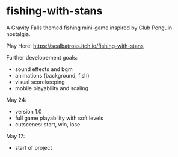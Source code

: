 # fishing-with-stans
A Gravity Falls themed fishing mini-game inspired by Club Penguin nostalgia.

Play Here: https://sealbatross.itch.io/fishing-with-stans

Further developement goals:
- sound effects and bgm
- animations (background, fish)
- visual scorekeeping
- mobile playability and scaling

May 24: 
- version 1.0
- full game playability with soft levels
- cutscenes: start, win, lose

May 17: 
- start of project
